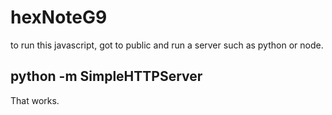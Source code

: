 # hexNoteG9
to run this javascript, 
got to public and run a server such as python or node.
## python -m SimpleHTTPServer 
That works.
